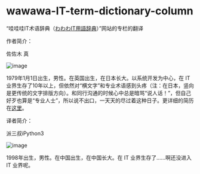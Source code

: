 # wawawa-IT-term-dictionary-column

“哇哇哇IT术语辞典（[わわわIT用語辞典](https://wa3.i-3-i.info/index.html)）”网站的专栏的翻译

作者简介：

佐佐木 真

![image](https://wa3.i-3-i.info/img/prof_wa3piyo.png)

1979年1月1日出生，男性。在英国出生，在日本长大。以系统开发为中心，在 IT 业界生存了10年以上，但依然对“横文字”和专业术语感到头疼（注：在日本，竖向是更传统的文字排版方向）。和同行沟通的时候心中总是暗骂“说人话！”，但自己好歹也算是“专业人士”，所以说不出口，一天天的尽过着这种日子。更详细的简历在[这里](https://i-3-i.info/index.html)。

译者简介：

派三叔iPython3

![image](https://i0.hdslb.com/bfs/face/690f329c6c37796f1beb4515440fd25d669a30d1.jpg_64x64.jpg)

1998年出生，男性。在中国出生，在中国长大。在 IT 业界生存了......啊还没进入 IT 业界呢。
